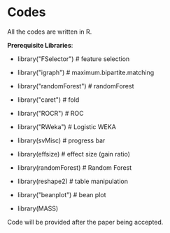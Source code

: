 # Codes
All the codes are written in R.

**Prerequisite Libraries**:

* library("FSelector") # feature selection

* library("igraph") # maximum.bipartite.matching

* library("randomForest") # randomForest

* library("caret") # fold

* library("ROCR") # ROC

* library("RWeka") # Logistic WEKA

* library(svMisc) # progress bar

* library(effsize) # effect size (gain ratio)

* library(randomForest) # Random Forest

* library(reshape2) # table manipulation

* library("beanplot") # bean plot

* library(MASS)

Code will be provided after the paper being accepted. 
